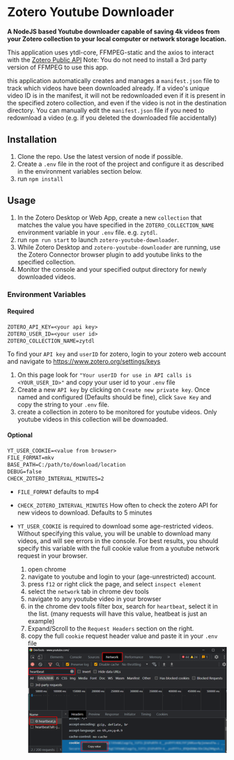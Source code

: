 # Zotero Youtube Downloader

**A NodeJS based Youtube downloader capable of saving 4k videos from your Zotero collection to your local computer or network storage location.**

This application uses ytdl-core, FFMPEG-static and the axios to interact with the [Zotero Public API](https://www.zotero.org/support/dev/web_api/v3/start) Note: You do not need to install a 3rd party version of FFMPEG to use this app.

this application automatically creates and manages a `manifest.json` file to track which videos have been downloaded already. If a video's unique video ID is in the manifest, it will not be redownloaded even if it is present in the specified zotero collection, and even if the video is not in the destination directory. You can manually edit the `manifest.json` file if you need to redownload a video (e.g. if you deleted the downloaded file accidentally)

## Installation

1. Clone the repo. Use the latest version of node if possible.
2. Create a `.env` file in the root of the project and configure it as described in the environment variables section below. 
3. run `npm install`

## Usage

1. In the Zotero Desktop or Web App, create a new `collection` that matches the value you have specified in the `ZOTERO_COLLECTION_NAME` environment variable in your `.env` file. e.g. `zytdl`.
3. run `npm run start` to launch `zotero-youtube-downloader`.
4. While Zotero Desktop and `zotero-youtube-downloader` are running, use the Zotero Connector browser plugin to add youtube links to the specified collection.
5. Monitor the console and your specified output directory for newly downloaded videos.  

### Environment Variables

#### Required
```dosini
ZOTERO_API_KEY=<your api key>
ZOTERO_USER_ID=<your user id>
ZOTERO_COLLECTION_NAME=zytdl
```

To find your `API key` and `userID` for zotero, login to your zotero web account and navigate to https://www.zotero.org/settings/keys 

1. On this page look for `"Your userID for use in API calls is <YOUR_USER_ID>"` and copy your user id to your `.env` file
2. Create a new `API key` by clicking on `Create new private key`. Once named and configured (Defaults should be fine), click `Save Key` and copy the string to your `.env` file.
3. create a collection in zotero to be monitored for youtube videos. Only youtube videos in this collection will be downoaded. 

#### Optional
```dosini
YT_USER_COOKIE=<value from browser>
FILE_FORMAT=mkv
BASE_PATH=C:/path/to/download/location
DEBUG=false
CHECK_ZOTERO_INTERVAL_MINUTES=2
```

* `FILE_FORMAT` defaults to mp4
* `CHECK_ZOTERO_INTERVAL_MINUTES` How often to check the zotero API for new videos to download. Defaults to 5 minutes
* `YT_USER_COOKIE` is required to download some age-restricted videos. Without specifying this value, you will be unable to download many videos, and will see errors in the console. For best results, you should specify this variable with the full cookie value from a youtube network request in your browser.

    1. open chrome
    2. navigate to youtube and login to your (age-unrestricted) account.
    3. press `f12` or right click the page, and select `inspect element`
    4. select the `network` tab in chrome dev tools
    5. navigate to any youtube video in your browser
    6. in the chrome dev tools filter box, search for `heartbeat`, select  it in the list. (many requests will have this value, heatbeat is just an example)
    7. Expand/Scroll to the `Request Headers` section on the right. 
    8. copy the full `cookie` request header value and paste it in your `.env` file
        ![Copy Cookie Value](./res/cookie-screenshot.png)